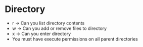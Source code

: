 # Directory
- r -> Can you list directory contents
- w -> Can you add or remove files to directory
- x -> Can you enter directory
- You must have execute permissions on all parent directories